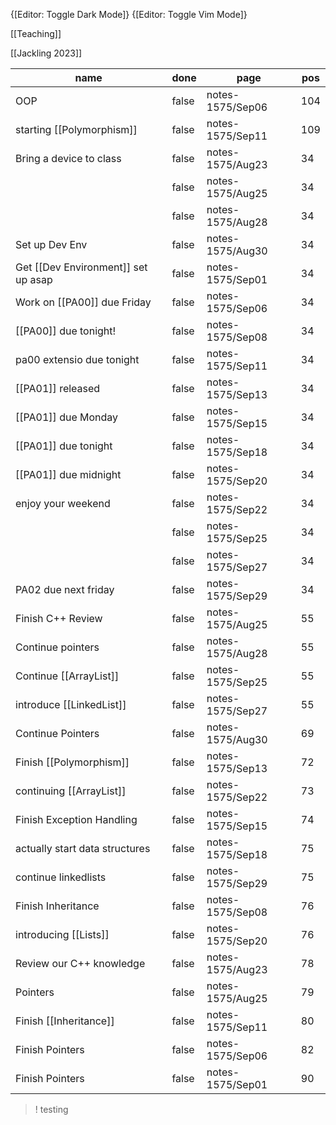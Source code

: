  
{[Editor: Toggle Dark Mode]} {[Editor: Toggle Vim Mode]} 

[[Teaching]]

[[Jackling 2023]]

<!-- #query task where page =~ /notes-1575/ and done = false -->
|name                               |done |page            |pos|
|-----------------------------------|-----|----------------|---|
|OOP                                |false|notes-1575/Sep06|104|
|starting [[Polymorphism]]          |false|notes-1575/Sep11|109|
|Bring a device to class            |false|notes-1575/Aug23|34 |
|                                   |false|notes-1575/Aug25|34 |
|                                   |false|notes-1575/Aug28|34 |
|Set up Dev Env                     |false|notes-1575/Aug30|34 |
|Get [[Dev Environment]] set up asap|false|notes-1575/Sep01|34 |
|Work on [[PA00]] due Friday        |false|notes-1575/Sep06|34 |
|[[PA00]] due tonight!              |false|notes-1575/Sep08|34 |
|pa00 extensio due tonight          |false|notes-1575/Sep11|34 |
|[[PA01]] released                  |false|notes-1575/Sep13|34 |
|[[PA01]] due Monday                |false|notes-1575/Sep15|34 |
|[[PA01]] due tonight               |false|notes-1575/Sep18|34 |
|[[PA01]] due midnight              |false|notes-1575/Sep20|34 |
|enjoy your weekend                 |false|notes-1575/Sep22|34 |
|                                   |false|notes-1575/Sep25|34 |
|                                   |false|notes-1575/Sep27|34 |
|PA02 due next friday               |false|notes-1575/Sep29|34 |
|Finish C++ Review                  |false|notes-1575/Aug25|55 |
|Continue pointers                  |false|notes-1575/Aug28|55 |
|Continue [[ArrayList]]             |false|notes-1575/Sep25|55 |
|introduce [[LinkedList]]           |false|notes-1575/Sep27|55 |
|Continue Pointers                  |false|notes-1575/Aug30|69 |
|Finish [[Polymorphism]]            |false|notes-1575/Sep13|72 |
|continuing [[ArrayList]]           |false|notes-1575/Sep22|73 |
|Finish Exception Handling          |false|notes-1575/Sep15|74 |
|actually start data structures     |false|notes-1575/Sep18|75 |
|continue linkedlists               |false|notes-1575/Sep29|75 |
|Finish Inheritance                 |false|notes-1575/Sep08|76 |
|introducing [[Lists]]              |false|notes-1575/Sep20|76 |
|Review our C++ knowledge           |false|notes-1575/Aug23|78 |
|Pointers                           |false|notes-1575/Aug25|79 |
|Finish [[Inheritance]]             |false|notes-1575/Sep11|80 |
|Finish Pointers                    |false|notes-1575/Sep06|82 |
|Finish Pointers                    |false|notes-1575/Sep01|90 |
<!-- /query -->


>! testing